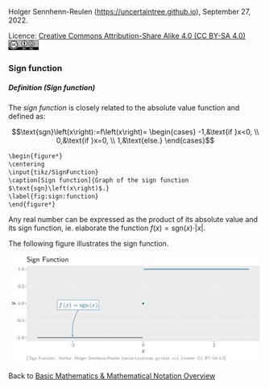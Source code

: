 Holger Sennhenn-Reulen (https://uncertaintree.github.io), September 27, 2022. 

Licence: [Creative Commons Attribution-Share Alike 4.0 (CC BY-SA 4.0)   <img src="https://github.com/uncertaintree/uncertaintree.github.io/blob/master/oer/cc_by_sa.png" width="60" height="20">](https://creativecommons.org/licenses/by-sa/4.0/)

### Sign function

##### Definition (Sign function)

The *sign function* is closely related to the absolute value function and defined as:

$$\text{sgn}\left(x\right):=f\left(x\right)=
\begin{cases}
-1,&\text{if }x<0,
\\
0,&\text{if }x=0,
\\
1,&\text{else.}
\end{cases}$$

```
\begin{figure*}
\centering
\input{tikz/SignFunction}
\caption[Sign function]{Graph of the sign function $\text{sgn}\left(x\right)$.}
\label{fig:sign:function}
\end{figure*}
```

Any real number can be expressed as the product of its absolute value and its sign function, ie. elaborate the function $f\left(x\right)=\text{sgn}\left(x\right)\cdot\vert x\vert$.

The following figure illustrates the sign function.

<img src="https://github.com/uncertaintree/uncertaintree.github.io/blob/master/oer/basic_mathematical_notation/sign.png">

Back to [Basic Mathematics & Mathematical Notation Overview](https://github.com/uncertaintree/uncertaintree.github.io/blob/master/oer/basic_mathematical_notation/00_index.md)
